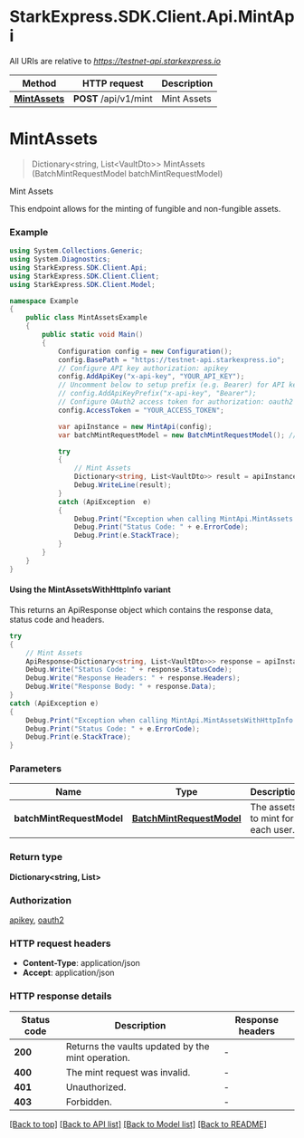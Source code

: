 # StarkExpress.SDK.Client.Api.MintApi

All URIs are relative to *https://testnet-api.starkexpress.io*

| Method | HTTP request | Description |
|--------|--------------|-------------|
| [**MintAssets**](MintApi.md#mintassets) | **POST** /api/v1/mint | Mint Assets |

<a name="mintassets"></a>
# **MintAssets**
> Dictionary&lt;string, List&lt;VaultDto&gt;&gt; MintAssets (BatchMintRequestModel batchMintRequestModel)

Mint Assets

This endpoint allows for the minting of fungible and non-fungible assets.

### Example
```csharp
using System.Collections.Generic;
using System.Diagnostics;
using StarkExpress.SDK.Client.Api;
using StarkExpress.SDK.Client.Client;
using StarkExpress.SDK.Client.Model;

namespace Example
{
    public class MintAssetsExample
    {
        public static void Main()
        {
            Configuration config = new Configuration();
            config.BasePath = "https://testnet-api.starkexpress.io";
            // Configure API key authorization: apikey
            config.AddApiKey("x-api-key", "YOUR_API_KEY");
            // Uncomment below to setup prefix (e.g. Bearer) for API key, if needed
            // config.AddApiKeyPrefix("x-api-key", "Bearer");
            // Configure OAuth2 access token for authorization: oauth2
            config.AccessToken = "YOUR_ACCESS_TOKEN";

            var apiInstance = new MintApi(config);
            var batchMintRequestModel = new BatchMintRequestModel(); // BatchMintRequestModel | The assets to mint for each user.

            try
            {
                // Mint Assets
                Dictionary<string, List<VaultDto>> result = apiInstance.MintAssets(batchMintRequestModel);
                Debug.WriteLine(result);
            }
            catch (ApiException  e)
            {
                Debug.Print("Exception when calling MintApi.MintAssets: " + e.Message);
                Debug.Print("Status Code: " + e.ErrorCode);
                Debug.Print(e.StackTrace);
            }
        }
    }
}
```

#### Using the MintAssetsWithHttpInfo variant
This returns an ApiResponse object which contains the response data, status code and headers.

```csharp
try
{
    // Mint Assets
    ApiResponse<Dictionary<string, List<VaultDto>>> response = apiInstance.MintAssetsWithHttpInfo(batchMintRequestModel);
    Debug.Write("Status Code: " + response.StatusCode);
    Debug.Write("Response Headers: " + response.Headers);
    Debug.Write("Response Body: " + response.Data);
}
catch (ApiException e)
{
    Debug.Print("Exception when calling MintApi.MintAssetsWithHttpInfo: " + e.Message);
    Debug.Print("Status Code: " + e.ErrorCode);
    Debug.Print(e.StackTrace);
}
```

### Parameters

| Name | Type | Description | Notes |
|------|------|-------------|-------|
| **batchMintRequestModel** | [**BatchMintRequestModel**](BatchMintRequestModel.md) | The assets to mint for each user. |  |

### Return type

**Dictionary<string, List<VaultDto>>**

### Authorization

[apikey](../README.md#apikey), [oauth2](../README.md#oauth2)

### HTTP request headers

 - **Content-Type**: application/json
 - **Accept**: application/json


### HTTP response details
| Status code | Description | Response headers |
|-------------|-------------|------------------|
| **200** | Returns the vaults updated by the mint operation. |  -  |
| **400** | The mint request was invalid. |  -  |
| **401** | Unauthorized. |  -  |
| **403** | Forbidden. |  -  |

[[Back to top]](#) [[Back to API list]](../README.md#documentation-for-api-endpoints) [[Back to Model list]](../README.md#documentation-for-models) [[Back to README]](../README.md)


